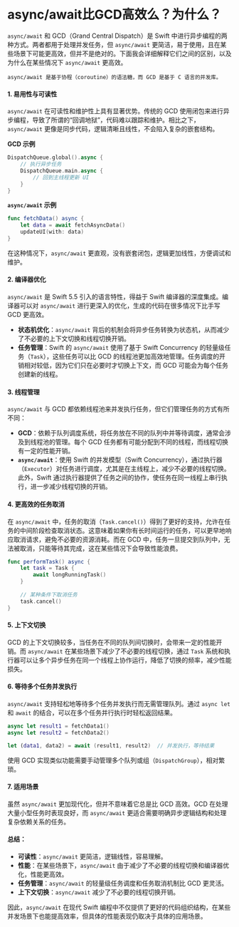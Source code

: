 # async/await比GCD高效么？为什么？

`async/await` 和 GCD（Grand Central Dispatch）是 Swift 中进行异步编程的两种方式。两者都用于处理并发任务，但 `async/await` 更简洁，易于使用，且在某些场景下可能更高效，但并不是绝对的。下面我会详细解释它们之间的区别，以及为什么在某些情况下 `async/await` 更高效。

```
async/await 是基于协程（coroutine）的语法糖，而 GCD 是基于 C 语言的并发库。
```

#### 1. **易用性与可读性**

`async/await` 在可读性和维护性上具有显著优势。传统的 GCD 使用闭包来进行异步编程，导致了所谓的“回调地狱”，代码难以跟踪和维护。相比之下，`async/await` 更像是同步代码，逻辑清晰且线性，不会陷入复杂的嵌套结构。

**GCD 示例**

```swift
DispatchQueue.global().async {
    // 执行异步任务
    DispatchQueue.main.async {
        // 回到主线程更新 UI
    }
}
```

**`async/await` 示例**

```swift
func fetchData() async {
    let data = await fetchAsyncData()
    updateUI(with: data)
}
```

在这种情况下，`async/await` 更直观，没有嵌套闭包，逻辑更加线性，方便调试和维护。

#### 2. **编译器优化**

`async/await` 是 Swift 5.5 引入的语言特性，得益于 Swift 编译器的深度集成。编译器可以对 `async/await` 进行更深入的优化，生成的代码在很多情况下比手写 GCD 更高效。

* **状态机优化**：`async/await` 背后的机制会将异步任务转换为状态机，从而减少了不必要的上下文切换和线程切换开销。
* **任务管理**：Swift 的 `async/await` 使用了基于 Swift Concurrency 的轻量级任务（`Task`），这些任务可以比 GCD 的线程池更加高效地管理。任务调度的开销相对较低，因为它们只在必要时才切换上下文，而 GCD 可能会为每个任务创建新的线程。

#### 3. **线程管理**

`async/await` 与 GCD 都依赖线程池来并发执行任务，但它们管理任务的方式有所不同：

* **GCD**：依赖于队列调度系统，将任务放在不同的队列中并等待调度，通常会涉及到线程池的管理。每个 GCD 任务都有可能分配到不同的线程，而线程切换有一定的性能开销。
* **`async/await`**：使用 Swift 的并发模型（Swift Concurrency），通过执行器（`Executor`）对任务进行调度，尤其是在主线程上，减少不必要的线程切换。此外，Swift 通过执行器提供了任务之间的协作，使任务在同一线程上串行执行，进一步减少线程切换的开销。

#### 4. **更高效的任务取消**

在 `async/await` 中，任务的取消（`Task.cancel()`）得到了更好的支持，允许在任务的中间阶段检查取消状态。这意味着如果你有长时间运行的任务，可以更早地响应取消请求，避免不必要的资源消耗。而在 GCD 中，任务一旦提交到队列中，无法被取消，只能等待其完成，这在某些情况下会导致性能浪费。

```swift
func performTask() async {
    let task = Task {
        await longRunningTask()
    }
    
    // 某种条件下取消任务
    task.cancel()
}
```

#### 5. **上下文切换**

GCD 的上下文切换较多，当任务在不同的队列间切换时，会带来一定的性能开销。而 `async/await` 在某些场景下减少了不必要的线程切换，通过 `Task` 系统和执行器可以让多个异步任务在同一个线程上协作运行，降低了切换的频率，减少性能损失。

#### 6. **等待多个任务并发执行**

`async/await` 支持轻松地等待多个任务并发执行而无需管理队列。通过 `async let` 和 `await` 的结合，可以在多个任务并行执行时轻松返回结果。

```swift
async let result1 = fetchData1()
async let result2 = fetchData2()

let (data1, data2) = await (result1, result2)  // 并发执行，等待结果
```

使用 GCD 实现类似功能需要手动管理多个队列或组（`DispatchGroup`），相对繁琐。

#### 7. **适用场景**

虽然 `async/await` 更加现代化，但并不意味着它总是比 GCD 高效。GCD 在处理大量小型任务时表现良好，而 `async/await` 更适合需要明确异步逻辑结构和处理复杂依赖关系的任务。

#### 总结：

* **可读性**：`async/await` 更简洁，逻辑线性，容易理解。
* **性能**：在某些场景下，`async/await` 由于减少了不必要的线程切换和编译器优化，性能更高效。
* **任务管理**：`async/await` 的轻量级任务调度和任务取消机制比 GCD 更灵活。
* **上下文切换**：`async/await` 减少了不必要的线程切换开销。

因此，`async/await` 在现代 Swift 编程中不仅提供了更好的代码组织结构，在某些并发场景下也能提高效率，但具体的性能表现仍取决于具体的应用场景。
